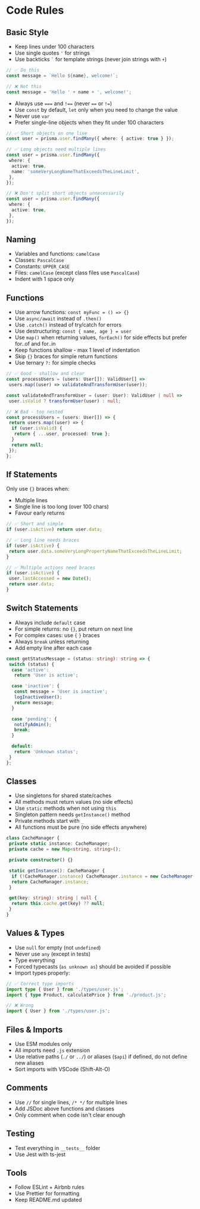 # Code Rules

## Basic Style

- Keep lines under 100 characters
- Use single quotes `'` for strings
- Use backticks `` ` `` for template strings (never join strings with `+`)

```typescript
// ✅ Do this
const message = `Hello ${name}, welcome!`;

// ❌ Not this
const message = 'Hello ' + name + ', welcome!';
```

- Always use `===` and `!==` (never `==` or `!=`)
- Use `const` by default, `let` only when you need to change the value
- Never use `var`
- Prefer single-line objects when they fit under 100 characters

```typescript
// ✅ Short objects on one line
const user = prisma.user.findMany({ where: { active: true } });

// ✅ Long objects need multiple lines
const user = prisma.user.findMany({
 where: {
  active: true,
  name: 'someVeryLongNameThatExceedsTheLineLimit',
 },
});

// ❌ Don't split short objects unnecessarily
const user = prisma.user.findMany({
 where: {
  active: true,
 },
});
```

## Naming

- Variables and functions: `camelCase`
- Classes: `PascalCase`
- Constants: `UPPER_CASE`
- Files: `camelCase` (except class files use `PascalCase`)
- Indent with 1 space only

## Functions

- Use arrow functions: `const myFunc = () => {}`
- Use `async/await` instead of `.then()`
- Use `.catch()` instead of try/catch for errors
- Use destructuring: `const { name, age } = user`
- Use `map()` when returning values, `forEach()` for side effects but prefer for..of and for..in
- Keep functions shallow - max 1 level of indentation
- Skip `{}` braces for simple return functions
- Use ternary `?:` for simple checks

```typescript
// ✅ Good - shallow and clear
const processUsers = (users: User[]): ValidUser[] =>
 users.map((user) => validateAndTransformUser(user));

const validateAndTransformUser = (user: User): ValidUser | null =>
 user.isValid ? transformUser(user) : null;

// ❌ Bad - too nested
const processUsers = (users: User[]) => {
 return users.map((user) => {
  if (user.isValid) {
   return { ...user, processed: true };
  }
  return null;
 });
};
```

## If Statements

Only use `{}` braces when:

- Multiple lines
- Single line is too long (over 100 chars)
- Favour early returns

```typescript
// ✅ Short and simple
if (user.isActive) return user.data;

// ✅ Long line needs braces
if (user.isActive) {
 return user.data.someVeryLongPropertyNameThatExceedsTheLineLimit;
}

// ✅ Multiple actions need braces
if (user.isActive) {
 user.lastAccessed = new Date();
 return user.data;
}
```

## Switch Statements

- Always include `default` case
- For simple returns: no `{}`, put return on next line
- For complex cases: use `{` `}` braces
- Always `break` unless returning
- Add empty line after each case

```typescript
const getStatusMessage = (status: string): string => {
 switch (status) {
  case 'active':
   return 'User is active';

  case 'inactive': {
   const message = 'User is inactive';
   logInactiveUser();
   return message;
  }

  case 'pending': {
   notifyAdmin();
   break;
  }

  default:
   return 'Unknown status';
 }
};
```

## Classes

- Use singletons for shared state/caches
- All methods must return values (no side effects)
- Use `static` methods when not using `this`
- Singleton pattern needs `getInstance()` method
- Private methods start with `_`
- All functions must be pure (no side effects anywhere)

```typescript
class CacheManager {
 private static instance: CacheManager;
 private cache = new Map<string, string>();

 private constructor() {}

 static getInstance(): CacheManager {
  if (!CacheManager.instance) CacheManager.instance = new CacheManager();
  return CacheManager.instance;
 }

 get(key: string): string | null {
  return this.cache.get(key) ?? null;
 }
}
```

## Values & Types

- Use `null` for empty (not `undefined`)
- Never use `any` (except in tests)
- Type everything
- Forced typecasts (`as unknown as`) should be avoided if possible
- Import types properly:

```typescript
// ✅ Correct type imports
import type { User } from './types/user.js';
import { type Product, calculatePrice } from './product.js';

// ❌ Wrong
import { User } from './types/user.js';
```

## Files & Imports

- Use ESM modules only
- All imports need `.js` extension
- Use relative paths (`./` or `../`) or aliases (`$api`) if defined, do not define new aliases
- Sort imports with VSCode (Shift-Alt-O)

## Comments

- Use `//` for single lines, `/* */` for multiple lines
- Add JSDoc above functions and classes
- Only comment when code isn't clear enough

## Testing

- Test everything in `__tests__` folder
- Use Jest with ts-jest

## Tools

- Follow ESLint + Airbnb rules
- Use Prettier for formatting
- Keep README.md updated
